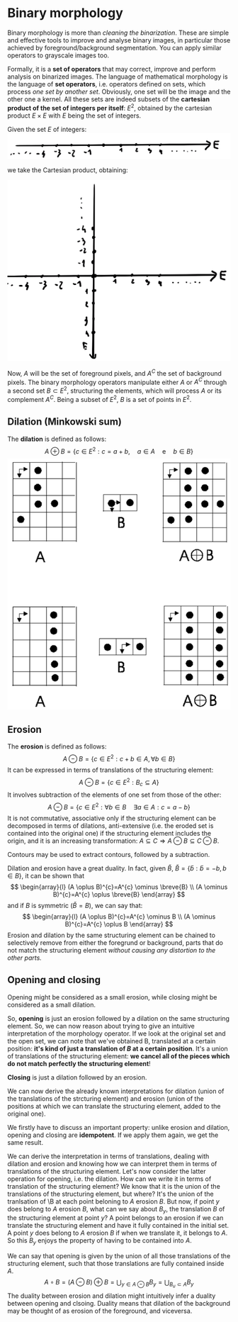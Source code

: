# Binary morphology

Binary morphology is more than *cleaning the binarization*. These are simple and effective tools to improve and analyse binary images, in particular those achieved by foreground/background segmentation. You can apply similar operators to grayscale images too. 

Formally, it is a **set of operators** that may correct, improve and perform analysis on binarized images. The language of mathematical morphology is the language of **set operators**, i.e. operators defined on sets, which process *one set by another set*. Obviously, one set will be the image and the other one a kernel. All these sets are indeed subsets of the **cartesian product of the set of integers per itself**: $E^2$, obtained by the cartesian product $E\times E$ with $E$ being the set of integers. 

Given the set $E$ of integers:![Set of integers E](./res/set-of-integers-E.png)

we take the Cartesian product, obtaining:

![E^2](./res/set-e-squared.png)

Now, $A$ will be the set of foreground pixels, and $A^C$ the set of background pixels. The binary morphology operators manipulate either $A$ or $A^C$ through a second set $B\subset E^2$, structuring the elements, which will process $A$ or its complement $A^C$. Being a subset of $E^2$, $B$ is a set of points in $E^2$.

## Dilation (Minkowski sum)

The **dilation** is defined as follows:
$$
A \oplus B=\left\{c \in E^{2}: c=a+b, \quad a \in A \quad \mathrm{e} \quad b \in B\right\}
$$
![Dilation](res/dilation.png)

## Erosion

The **erosion** is defined as follows:
$$
A \ominus B=\left\{c \in E^{2}: c+b \in A, \forall b \in B\right\}
$$
It can be expressed in terms of translations of the structuring element:
$$
A\ominus B = \left\{c\in E^2: B_c \subseteq A\right\}
$$
It involves subtraction of the elements of one set from those of the other:
$$
A \ominus B=\left\{c \in E^{2}: \forall b \in B \quad \exists a \in A: c=a-b\right\}
$$
It is not commutative, associative only if the structuring element can be decomposed in terms of dilations, anti-extensive (i.e. the eroded set is contained into the original one) if the structuring element includes the origin, and it is an increasing transformation: $A \subseteq C \Rightarrow A \ominus B \subseteq C \ominus B$.

Contours may be used to extract contours, followed by a subtraction. 

Dilation and erosion have a great duality. In fact, given $\breve{B}$, $\breve{B}=\{\breve{b}: \breve{b}=-b, b \in B\}$, it can be shown that 
$$
\begin{array}{l}
(A \oplus B)^{c}=A^{c} \ominus \breve{B} \\
(A \ominus B)^{c}=A^{c} \oplus \breve{B}
\end{array}
$$
and if $B$ is symmetric ($\breve{B}=B$), we can say that:
$$
\begin{array}{l}
(A \oplus B)^{c}=A^{c} \ominus B \\
(A \ominus B)^{c}=A^{c} \oplus B
\end{array}
$$
Erosion and dilation by the same structuring element can be chained to selectively remove from either the foregrund or background, parts that do not match the structuring element *without causing any distortion to the other parts.*

## Opening and closing

Opening might be considered as a small erosion, while closing might be considered as a small dilation.

So, **opening** is just an erosion followed by a dilation on the same structuring element. So, we can now reason about trying to give an intuitive interpretation of the morphology operator. If we look at the original set and the open set, we can note that we've obtained B, translated at a certain position: **it's kind of just a translation of $B$ at a certain position**. It's a union of translations of the structuring element: **we cancel all of the pieces which do not match perfectly the structuring element**!

**Closing** is just a dilation followed by an erosion. 

We can now derive the already known interpretations for dilation (union of the translations of the strcturing element) and erosion (union of the positions at which we can translate the structuring element, added to the original one). 

We firstly have to discuss an important property: unlike erosion and dilation, opening and closing are **idempotent**. If we apply them again, we get the same result. 

We can derive the interpretation in terms of translations, dealing with dilation and erosion and knowing how we can interpret them in terms of translations of the structuring element. Let's now consider the latter operation for opening, i.e. the dilation. How can we write it in terms of translation of the structuring element? We know that it is the union of the translations of the structuring element, but where? It's the union of the tranlsation of \B at each point beloning to $A$ erosion $B$. But now, if point $y$ does belong to $A$ erosion $B$, what can we say about $B_y$, the translation $B$ of the structuring element at point $y$? A point belongs to an erosion if we can translate the structuring element and have it fully contained in the initial set. A point $y$ does belong to $A$ erosion $B$ if when we translate it, it belongs to $A$. So this $B_y$ enjoys the property of having to be contained into $A$. 

We can say that opening is given by the union of all those translations of the structuring element, such that those translations are fully contained inside $A$. 
$$
A \circ B = (A \ominus B) \oplus B = \bigcup_{y \in A \ominus B} B_y = \bigcup_{B_{u} \subset A} B_{y}
$$
The duality between erosion and dilation might intuitively infer a duality between opening and clsoing. Duality means that dilation of the background may be thought of as erosion of the foreground, and viceversa.

